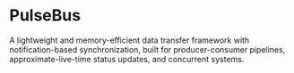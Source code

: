 # PulseBus
A lightweight and memory-efficient data transfer framework with notification-based synchronization, built for producer-consumer pipelines, approximate-live-time status updates, and concurrent systems.
